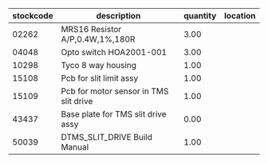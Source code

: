 |stockcode|description|quantity|location|
|---------|-----------|--------|--------|
|02262|MRS16 Resistor A/P,0.4W,1%,180R|3.00||
|04048|Opto switch  HOA2001-001|3.00||
|10298|Tyco 8 way housing|1.00||
|15108|Pcb for slit limit assy|1.00||
|15109|Pcb for motor sensor in TMS slit drive|1.00||
|43437|Base plate for TMS slit drive assy|0.00||
|50039|DTMS_SLIT_DRIVE Build Manual|1.00||

